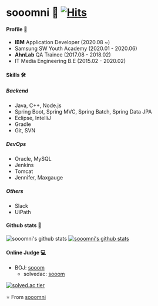 # sooomni&nbsp;💖 [![Hits](https://hits.seeyoufarm.com/api/count/incr/badge.svg?url=https%3A%2F%2Fgithub.com%2Fsooomni%2Fhit-counter&count_bg=%23FDCB0E&title_bg=%23555555&icon=apachespark.svg&icon_color=%23E7E7E7&title=hits&edge_flat=false)](https://hits.seeyoufarm.com)

#### Profile 🏅
* <b>IBM</b> Application Developer (2020.08 ~)
* Samsung SW Youth Academy (2020.01 - 2020.06)
* <b>AhnLab</b> QA Trainee (2017.08 - 2018.02)
* IT Media Engineering B.E (2015.02 - 2020.02)

#### Skills 🛠
##### Backend
* Java, C++, Node.js
* Spring Boot, Spring MVC, Spring Batch, Spring Data JPA
* Eclipse, IntelliJ
* Gradle
* Git, SVN

##### DevOps
* Oracle, MySQL
* Jenkins
* Tomcat
* Jennifer, Maxgauge

##### Others
* Slack
* UiPath


#### Github stats 🚀
![sooomni's github stats](https://github-readme-stats.vercel.app/api?username=sooomni&show_icons=true)
[![sooomni's github stats](https://github-readme-stats.vercel.app/api/top-langs/?username=sooomni&show_icons=true&hide_border=true&title_color=004386&icon_color=004386&layout=compact)](https://github.com/sooomni)

#### Online Judge 💻
* BOJ: [sooom](https://www.acmicpc.net/user/sooom)
  * solvedac: [sooom](https://solved.ac/profile/sooom/solved)
  
[![solved.ac tier](http://mazassumnida.wtf/api/generate_badge?boj=sooom)](https://solved.ac/sooom)

⭐️ From [sooomni](https://github.com/sooomni)
